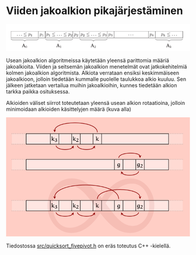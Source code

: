 # Viiden jakoalkion pikajärjestäminen

<img src="png/multipivot2.png" width="750">

Usean jakoalkion algoritmeissa käytetään yleensä parittomia määriä jakoalkioita. Viiden ja seitsemän jakoalkion menetelmät ovat jatkokehitelmiä kolmen jakoalkion algoritmista.
Alkiota verrataan ensiksi keskimmäiseen jakoalkioon, jolloin tiedetään kummalle puolelle taulukkoa alkio kuuluu. Sen jälkeen jatketaan vertailua muihin jakoalkioihin, kunnes tiedetään alkion tarkka paikka osituksessa.

Alkioiden väliset siirrot toteutetaan yleensä usean alkion rotaatioina, jolloin minimoidaan alkioiden käsittelyjen määrä (kuva alla)

<img src="png/cyclicshifts.png" width="750">

Tiedostossa [src/quicksort_fivepivot.h](https://github.com/lautanal/quicksort/blob/master/src/quicksort_fivepivot.h) on eräs toteutus C++ -kielellä.
